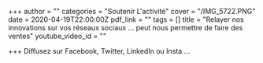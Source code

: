 +++
author = ""
categories = "Soutenir L'activité"
cover = "/IMG_5722.PNG"
date = 2020-04-19T22:00:00Z
pdf_link = ""
tags = []
title = "Relayer nos innovations sur vos réseaux sociaux ... peut nous permettre de faire des ventes"
youtube_video_id = ""

+++
Diffusez sur Facebook, Twitter, LinkedIn ou Insta ...